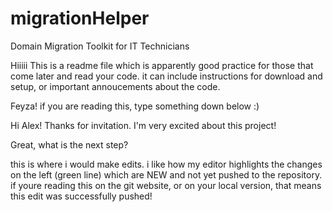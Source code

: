 # migrationHelper
Domain Migration Toolkit for IT Technicians


Hiiiii This is a readme file which is apparently good practice for those that come later and read your code. it can include instructions for download and setup, or important annoucements about the code.


Feyza! if you are reading this, type something down below :)

Hi Alex! Thanks for invitation. I'm very excited about this project!

Great, what is the next step?

this is where i would make edits. i like how my editor highlights the changes on the left (green line) which are NEW and not yet pushed to the repository. if youre reading this on the git website, or on your local version, that means this edit was successfully pushed! 

